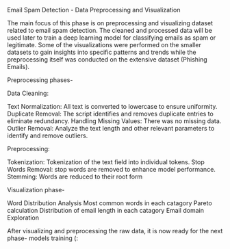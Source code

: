 Email Spam Detection - Data Preprocessing and Visualization

The main focus of this phase is on preprocessing and visualizing dataset related to email spam detection.
The cleaned and processed data will be used later to train a deep learning model for classifying emails as spam or legitimate. 
Some of the visualizations were performed on the smaller datasets to gain insights into specific patterns and trends while the preprocessing itself was conducted on the extensive dataset (Phishing Emails). 

Preprocessing phases- 

Data Cleaning:

Text Normalization: All text is converted to lowercase to ensure uniformity.
Duplicate Removal: The script identifies and removes duplicate entries to eliminate redundancy.
Handling Missing Values: There was no missing data.
Outlier Removal: Analyze the text length and other relevant parameters to identify and remove outliers. 

Preprocessing:

Tokenization: Tokenization of the text field into individual tokens.
Stop Words Removal: stop words  are removed to enhance model performance.
Stemming: Words are reduced to their root form

Visualization phase- 

Word Distribution Analysis
Most common words in each catagory 
Pareto calculation 
Distribution of email length in each catagory 
Email domain Exploration

After visualizing and preprocessing the raw data, it is now ready for the next phase- models training (: 


